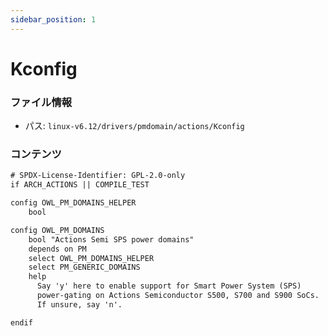 ```yaml
---
sidebar_position: 1
---
```

# Kconfig

### ファイル情報

- パス: `linux-v6.12/drivers/pmdomain/actions/Kconfig`

### コンテンツ

```txt
# SPDX-License-Identifier: GPL-2.0-only
if ARCH_ACTIONS || COMPILE_TEST

config OWL_PM_DOMAINS_HELPER
	bool

config OWL_PM_DOMAINS
	bool "Actions Semi SPS power domains"
	depends on PM
	select OWL_PM_DOMAINS_HELPER
	select PM_GENERIC_DOMAINS
	help
	  Say 'y' here to enable support for Smart Power System (SPS)
	  power-gating on Actions Semiconductor S500, S700 and S900 SoCs.
	  If unsure, say 'n'.

endif

```
